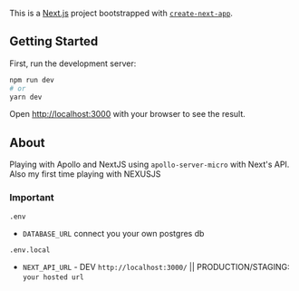 This is a [Next.js](https://nextjs.org/) project bootstrapped with [`create-next-app`](https://github.com/vercel/next.js/tree/canary/packages/create-next-app).

## Getting Started

First, run the development server:

```bash
npm run dev
# or
yarn dev
```

Open [http://localhost:3000](http://localhost:3000) with your browser to see the result.

## About

Playing with Apollo and NextJS using `apollo-server-micro` with Next's API. Also my first time playing with NEXUSJS

### Important

`.env`

- `DATABASE_URL` connect you your own postgres db

`.env.local`

- `NEXT_API_URL` - DEV `http://localhost:3000/` || PRODUCTION/STAGING: `your hosted url`
